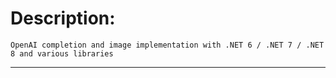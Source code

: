 # Description:
    OpenAI completion and image implementation with .NET 6 / .NET 7 / .NET 8 and various libraries
	
---------------------------
